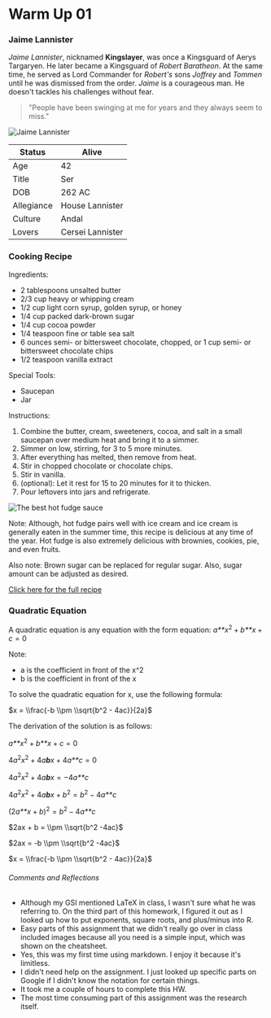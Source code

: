 Warm Up 01
================

### Jaime Lannister

*Jaime Lannister*, nicknamed **Kingslayer**, was once a Kingsguard of Aerys Targaryen. He later became a Kingsguard of *Robert Baratheon*. At the same time, he served as Lord Commander for *Robert's* sons *Joffrey* and *Tommen* until he was dismissed from the order. *Jaime* is a courageous man. He doesn't tackles his challenges without fear.

> "People have been swinging at me for years and they always seem to miss."

![Jaime Lannister](https://vignette.wikia.nocookie.net/gameofthrones/images/9/95/Jaime_the_broken_man.jpg/revision/latest?cb=20160531181047)

| Status     | Alive            |
|------------|------------------|
| Age        | 42               |
| Title      | Ser              |
| DOB        | 262 AC           |
| Allegiance | House Lannister  |
| Culture    | Andal            |
| Lovers     | Cersei Lannister |

### Cooking Recipe

Ingredients:

-   2 tablespoons unsalted butter
-   2/3 cup heavy or whipping cream
-   1/2 cup light corn syrup, golden syrup, or honey
-   1/4 cup packed dark-brown sugar
-   1/4 cup cocoa powder
-   1/4 teaspoon fine or table sea salt
-   6 ounces semi- or bittersweet chocolate, chopped, or 1 cup semi- or bittersweet chocolate chips
-   1/2 teaspoon vanilla extract

Special Tools:

-   Saucepan
-   Jar

Instructions:

1.  Combine the butter, cream, sweeteners, cocoa, and salt in a small saucepan over medium heat and bring it to a simmer.
2.  Simmer on low, stirring, for 3 to 5 more minutes.
3.  After everything has melted, then remove from heat.
4.  Stir in chopped chocolate or chocolate chips.
5.  Stir in vanilla.
6.  (optional): Let it rest for 15 to 20 minutes for it to thicken.
7.  Pour leftovers into jars and refrigerate.

![The best hot fudge sauce](https://c1.staticflickr.com/5/4288/35530347246_113481e91f_z.jpg)

Note: Although, hot fudge pairs well with ice cream and ice cream is generally eaten in the summer time, this recipe is delicious at any time of the year. Hot fudge is also extremely delicious with brownies, cookies, pie, and even fruits.

Also note: Brown sugar can be replaced for regular sugar. Also, sugar amount can be adjusted as desired.

[Click here for the full recipe](https://smittenkitchen.com/2017/06/best-hot-fudge-sauce/)

### Quadratic Equation

A quadratic equation is any equation with the form equation: *a**x*<sup>2</sup> + *b**x* + *c* = 0

Note:

-   a is the coefficient in front of the x^2
-   b is the coefficient in front of the x

To solve the quadratic equation for x, use the following formula:

$x = \\frac{-b \\pm \\sqrt{b^2 - 4ac}}{2a}$

The derivation of the solution is as follows:

*a**x*<sup>2</sup> + *b**x* + *c* = 0

4*a*<sup>2</sup>*x*<sup>2</sup> + 4*a**b**x* + 4*a**c* = 0

4*a*<sup>2</sup>*x*<sup>2</sup> + 4*a**b**x* = −4*a**c*

4*a*<sup>2</sup>*x*<sup>2</sup> + 4*a**b**x* + *b*<sup>2</sup> = *b*<sup>2</sup> − 4*a**c*

(2*a**x* + *b*)<sup>2</sup> = *b*<sup>2</sup> − 4*a**c*

$2ax + b = \\pm \\sqrt{b^2 -4ac}$

$2ax = -b \\pm \\sqrt{b^2 -4ac}$

$x = \\frac{-b \\pm \\sqrt{b^2 - 4ac}}{2a}$

###### Comments and Reflections

-   Although my GSI mentioned LaTeX in class, I wasn't sure what he was referring to. On the third part of this homework, I figured it out as I looked up how to put exponents, square roots, and plus/minus into R.
-   Easy parts of this assignment that we didn't really go over in class included images because all you need is a simple input, which was shown on the cheatsheet.
-   Yes, this was my first time using markdown. I enjoy it because it's limitless.
-   I didn't need help on the assignment. I just looked up specific parts on Google if I didn't know the notation for certain things.
-   It took me a couple of hours to complete this HW.
-   The most time consuming part of this assignment was the research itself.
